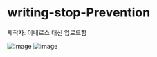 # writing-stop-Prevention
제작자: 이네르스 대신 업로드함 

![image](https://github.com/speeeeeee/writing-stop-Prevention/assets/125283467/5ba464a6-3fc1-4005-9f89-80568d4cb086)
![image](https://github.com/speeeeeee/writing-stop-Prevention/assets/125283467/283af02b-f394-41a0-9b65-6236382ba737)
